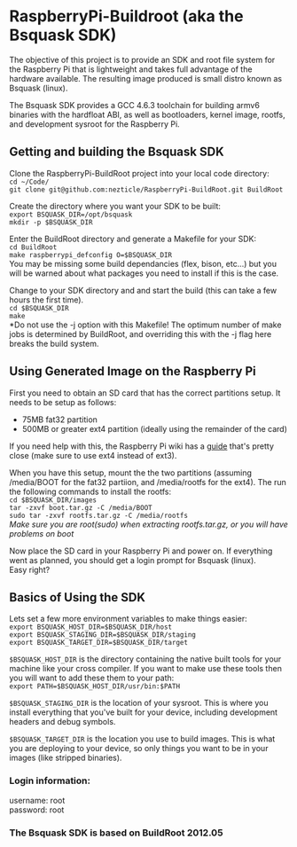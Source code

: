 # RaspberryPi-Buildroot (aka the Bsquask SDK) #

The objective of this project is to provide an SDK and root file system for the Raspberry Pi that is lightweight and takes full advantage of the hardware available.  The resulting image produced is small distro known as Bsquask (linux).

The Bsquask SDK provides a GCC 4.6.3 toolchain for building armv6 binaries with the hardfloat ABI, as well as bootloaders, kernel image, rootfs, and development sysroot for the Raspberry Pi.

## Getting and building the Bsquask SDK ##

Clone the RaspberryPi-BuildRoot project into your local code directory:  
`cd ~/Code/`  
`git clone git@github.com:nezticle/RaspberryPi-BuildRoot.git BuildRoot`

Create the directory where you want your SDK to be built:  
`export BSQUASK_DIR=/opt/bsquask`  
`mkdir -p $BSQUASK_DIR`  

Enter the BuildRoot directory and generate a Makefile for your SDK:  
`cd BuildRoot`  
`make raspberrypi_defconfig O=$BSQUASK_DIR`  
You may be missing some build dependancies (flex, bison, etc...) but you will be warned about what packages you need to install if this is the case.

Change to your SDK directory and and start the build (this can take a few hours the first time).  
`cd $BSQUASK_DIR`  
`make`  
*Do not use the -j option with this Makefile!  The optimum number of make jobs is determined by BuildRoot, and overriding this with the -j flag here breaks the build system.

## Using Generated Image on the Raspberry Pi ##

First you need to obtain an SD card that has the correct partitions setup.  It needs to be setup as follows:  
- 75MB fat32 partition
- 500MB or greater ext4 partition (ideally using the remainder of the card)

If you need help with this, the Raspberry Pi wiki has a [guide](http://elinux.org/RPi_Advanced_Setup#Advanced_SD_card_setup) that's pretty close (make sure to use ext4 instead of ext3).

When you have this setup, mount the the two partitions (assuming /media/BOOT for the fat32 partiion, and /media/rootfs for the ext4).  The run the following commands to install the rootfs:  
`cd $BSQUASK_DIR/images`  
`tar -zxvf boot.tar.gz -C /media/BOOT`  
`sudo tar -zxvf rootfs.tar.gz -C /media/rootfs`  
*Make sure you are root(sudo) when extracting rootfs.tar.gz, or you will have problems on boot*

Now place the SD card in your Raspberry Pi and power on.  If everything went as planned, you should get a login prompt for Bsquask (linux).  
Easy right?

## Basics of Using the SDK ##
Lets set a few more environment variables to make things easier:  
`export BSQUASK_HOST_DIR=$BSQUASK_DIR/host`  
`export BSQUASK_STAGING_DIR=$BSQUASK_DIR/staging`  
`export BSQUASK_TARGET_DIR=$BSQUASK_DIR/target`  

`$BSQUASK_HOST_DIR` is the directory containing the native built tools for your machine like your cross compiler.  If you want to make use these tools then you will want to add these them to your path:  
`export PATH=$BSQUASK_HOST_DIR/usr/bin:$PATH`  

`$BSQUASK_STAGING_DIR` is the location of your sysroot.  This is where you install everything that you've built for your device, including development headers and debug symbols.

`$BSQUASK_TARGET_DIR` is the location you use to build images.  This is what you are deploying to your device, so only things you want to be in your images (like stripped binaries).

### Login information:  
username: root   
password: root   

### The Bsquask SDK is based on BuildRoot 2012.05 ###

